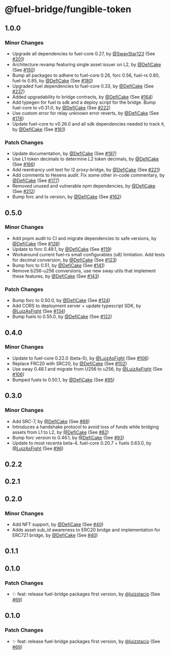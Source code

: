 # @fuel-bridge/fungible-token

## 1.0.0

### Minor Changes

- Upgrade all dependencies to fuel-core 0.27, by [@SwayStar123](https://github.com/SwayStar123) (See [#201](https://github.com/FuelLabs/fuel-bridge/pull/201))
- Architecture revamp featuring single asset issuer on L2, by [@DefiCake](https://github.com/DefiCake) (See [#150](https://github.com/FuelLabs/fuel-bridge/pull/150))
- Bump all packages to adhere to fuel-core 0.26, forc 0.56, fuel-rs 0.60, fuel-ts 0.85, by [@DefiCake](https://github.com/DefiCake) (See [#180](https://github.com/FuelLabs/fuel-bridge/pull/180))
- Upgraded fuel dependencies to fuel-core 0.33, by [@DefiCake](https://github.com/DefiCake) (See [#237](https://github.com/FuelLabs/fuel-bridge/pull/237))
- Added upgradability to bridge contracts, by [@DefiCake](https://github.com/DefiCake) (See [#164](https://github.com/FuelLabs/fuel-bridge/pull/164))
- Add typegen for fuel ts sdk and a deploy script for the bridge. Bump fuel-core to v0.31.0, by [@DefiCake](https://github.com/DefiCake) (See [#222](https://github.com/FuelLabs/fuel-bridge/pull/222))
- Use custom error for relay unknown error reverts, by [@DefiCake](https://github.com/DefiCake) (See [#178](https://github.com/FuelLabs/fuel-bridge/pull/178))
- Update fuel-core to v0.26.0 and all sdk dependencies needed to track it, by [@DefiCake](https://github.com/DefiCake) (See [#161](https://github.com/FuelLabs/fuel-bridge/pull/161))

### Patch Changes

- Update documentation, by [@DefiCake](https://github.com/DefiCake) (See [#197](https://github.com/FuelLabs/fuel-bridge/pull/197))
- Use L1 token decimals to determine L2 token decimals, by [@DefiCake](https://github.com/DefiCake) (See [#166](https://github.com/FuelLabs/fuel-bridge/pull/166))
- Add reentrancy unit test for l2 proxy-bridge, by [@DefiCake](https://github.com/DefiCake) (See [#221](https://github.com/FuelLabs/fuel-bridge/pull/221))
- Add comments to Hexens audit. Fix some other in-code commentary, by [@DefiCake](https://github.com/DefiCake) (See [#177](https://github.com/FuelLabs/fuel-bridge/pull/177))
- Removed unused and vulnerable npm dependencies, by [@DefiCake](https://github.com/DefiCake) (See [#212](https://github.com/FuelLabs/fuel-bridge/pull/212))
- Bump forc and ts version, by [@DefiCake](https://github.com/DefiCake) (See [#162](https://github.com/FuelLabs/fuel-bridge/pull/162))

## 0.5.0

### Minor Changes

- Add pnpm audit to CI and migrate dependencies to safe versions, by [@DefiCake](https://github.com/DefiCake) (See [#126](https://github.com/FuelLabs/fuel-bridge/pull/126))
- Update to forc 0.49.1, by [@DefiCake](https://github.com/DefiCake) (See [#119](https://github.com/FuelLabs/fuel-bridge/pull/119))
- Workaround current fuel-rs small configurables (u8) limitation. Add tests for decimal conversion, by [@DefiCake](https://github.com/DefiCake) (See [#123](https://github.com/FuelLabs/fuel-bridge/pull/123))
- Bump forc to 0.51, by [@DefiCake](https://github.com/DefiCake) (See [#141](https://github.com/FuelLabs/fuel-bridge/pull/141))
- Remove b256-u256 conversions, use new sway utils that implement these features, by [@DefiCake](https://github.com/DefiCake) (See [#143](https://github.com/FuelLabs/fuel-bridge/pull/143))

### Patch Changes

- Bump forc to 0.50.0, by [@DefiCake](https://github.com/DefiCake) (See [#124](https://github.com/FuelLabs/fuel-bridge/pull/124))
- Add CORS to deployment server + update typescript SDK, by [@LuizAsFight](https://github.com/LuizAsFight) (See [#134](https://github.com/FuelLabs/fuel-bridge/pull/134))
- Bump fuels to 0.55.0, by [@DefiCake](https://github.com/DefiCake) (See [#122](https://github.com/FuelLabs/fuel-bridge/pull/122))

## 0.4.0

### Minor Changes

- Update to fuel-core 0.22.0 (beta-5), by [@LuizAsFight](https://github.com/LuizAsFight) (See [#106](https://github.com/FuelLabs/fuel-bridge/pull/106))
- Replace FRC20 with SRC20, by [@DefiCake](https://github.com/DefiCake) (See [#102](https://github.com/FuelLabs/fuel-bridge/pull/102))
- Use sway 0.48.1 and migrate from U256 to u256, by [@LuizAsFight](https://github.com/LuizAsFight) (See [#106](https://github.com/FuelLabs/fuel-bridge/pull/106))
- Bumped fuels to 0.50.1, by [@DefiCake](https://github.com/DefiCake) (See [#95](https://github.com/FuelLabs/fuel-bridge/pull/95))

## 0.3.0

### Minor Changes

- Add SRC-7, by [@DefiCake](https://github.com/DefiCake) (See [#88](https://github.com/FuelLabs/fuel-bridge/pull/88))
- Introduces a handshake protocol to avoid loss of funds while bridging assets from L1 to L2, by [@DefiCake](https://github.com/DefiCake) (See [#82](https://github.com/FuelLabs/fuel-bridge/pull/82))
- Bump forc version to 0.46.1, by [@DefiCake](https://github.com/DefiCake) (See [#93](https://github.com/FuelLabs/fuel-bridge/pull/93))
- Update to most recenta beta-4. fuel-core 0.20.7 + fuels 0.63.0, by [@LuizAsFight](https://github.com/LuizAsFight) (See [#96](https://github.com/FuelLabs/fuel-bridge/pull/96))

## 0.2.2

## 0.2.1

## 0.2.0

### Minor Changes

- Add NFT support, by [@DefiCake](https://github.com/DefiCake) (See [#40](https://github.com/FuelLabs/fuel-bridge/pull/40))
- Adds asset sub_id awareness to ERC20 bridge and implementation for ERC721 bridge, by [@DefiCake](https://github.com/DefiCake) (See [#40](https://github.com/FuelLabs/fuel-bridge/pull/40))

## 0.1.1

## 0.1.0

### Patch Changes

- ✨ feat: release fuel-bridge packages first version, by [@luizstacio](https://github.com/luizstacio) (See [#69](https://github.com/FuelLabs/fuel-bridge/pull/69))

## 0.1.0

### Patch Changes

- ✨ feat: release fuel-bridge packages first version, by [@luizstacio](https://github.com/luizstacio) (See [#69](https://github.com/FuelLabs/fuel-bridge/pull/69))

